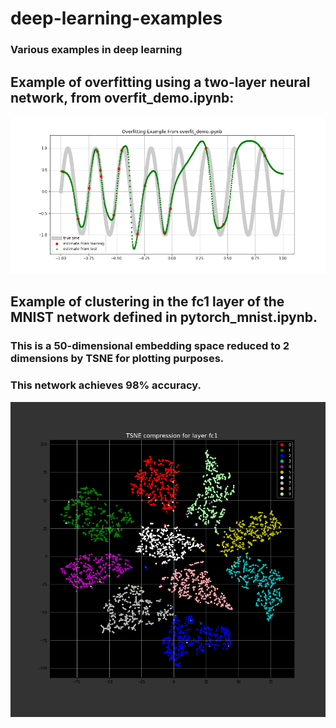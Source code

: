 # deep-learning-examples
### Various examples in deep learning

## Example of overfitting using a two-layer neural network, from overfit_demo.ipynb:

![alt text](misc/overfit.png)

## Example of clustering in the fc1 layer of the MNIST network defined in pytorch_mnist.ipynb.
### This is a 50-dimensional embedding space reduced to 2 dimensions by TSNE for plotting purposes. 
### This network achieves 98% accuracy.

![alt_text](MNIST/mnist_layer_fc1_acc_98%.png)
